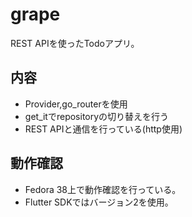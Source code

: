# grape

REST APIを使ったTodoアプリ。

## 内容

- Provider,go_routerを使用
- get_itでrepositoryの切り替えを行う
- REST APIと通信を行っている(http使用)

## 動作確認

- Fedora 38上で動作確認を行っている。
- Flutter SDKではバージョン2を使用。